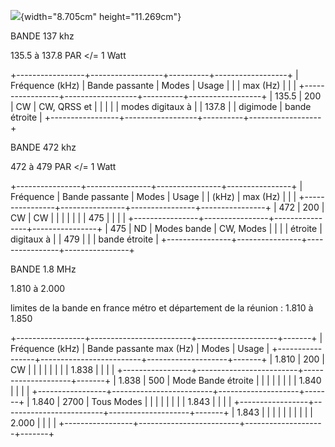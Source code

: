 ![](Pictures/10000201000001230000019F66DD10C1F2D0B6D2.png){width="8.705cm"
height="11.269cm"}

BANDE 137 khz

135.5 à 137.8 PAR \</= 1 Watt

+-----------------+------------------+----------+------------------+
| Fréquence (kHz) | Bande passante   | Modes    | Usage            |
|                 | max (Hz)         |          |                  |
+-----------------+------------------+----------+------------------+
| 135.5           | 200              | CW       | CW, QRSS et      |
|                 |                  |          | modes digitaux à |
| 137.8           |                  | digimode | bande étroite    |
+-----------------+------------------+----------+------------------+

BANDE 472 khz

472 à 479 PAR \</= 1 Watt

+----------------+----------------+----------------+----------------+
| Fréquence      | Bande passante | Modes          | Usage          |
| (kHz)          | max (Hz)       |                |                |
+----------------+----------------+----------------+----------------+
| 472            | 200            | CW             | CW             |
|                |                |                |                |
| 475            |                |                |                |
+----------------+----------------+----------------+----------------+
| 475            | ND             | Modes bande    | CW, Modes      |
|                |                | étroite        | digitaux à     |
| 479            |                |                | bande étroite  |
+----------------+----------------+----------------+----------------+

BANDE 1.8 MHz

1.810 à 2.000

limites de la bande en france métro et département de la réunion : 1.810
à 1.850

+-----------------+-------------------------+--------------------+-------+
| Fréquence (kHz) | Bande passante max (Hz) | Modes              | Usage |
+-----------------+-------------------------+--------------------+-------+
| 1.810           | 200                     | CW                 |       |
|                 |                         |                    |       |
| 1.838           |                         |                    |       |
+-----------------+-------------------------+--------------------+-------+
| 1.838           | 500                     | Mode Bande étroite |       |
|                 |                         |                    |       |
| 1.840           |                         |                    |       |
+-----------------+-------------------------+--------------------+-------+
| 1.840           | 2700                    | Tous Modes         |       |
|                 |                         |                    |       |
| 1.843           |                         |                    |       |
+-----------------+-------------------------+--------------------+-------+
| 1.843           |                         |                    |       |
|                 |                         |                    |       |
| 2.000           |                         |                    |       |
+-----------------+-------------------------+--------------------+-------+
